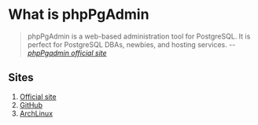 # What is phpPgAdmin

> phpPgAdmin is a web-based administration tool for PostgreSQL.
> It is perfect for PostgreSQL DBAs, newbies, and hosting services.
> -- *[phpPgadmin official site](http://phppgadmin.sourceforge.net/doku.php)*

## Sites

1. [Official site](http://phppgadmin.sourceforge.net/doku.php)
1. [GitHub](https://github.com/phppgadmin/phppgadmin)
1. [ArchLinux](https://wiki.archlinux.org/index.php/PhpPgAdmin)
